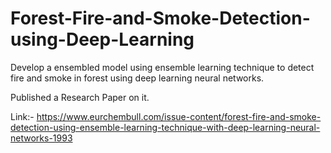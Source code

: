 # Forest-Fire-and-Smoke-Detection-using-Deep-Learning
Develop a ensembled model using ensemble learning technique to detect fire and smoke in forest using deep learning neural networks.

Published a Research Paper on it.

Link:- https://www.eurchembull.com/issue-content/forest-fire-and-smoke-detection-using-ensemble-learning-technique-with-deep-learning-neural-networks-1993
